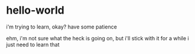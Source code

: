 # hello-world
i'm trying to learn, okay? have some patience

ehm, i'm not sure what the heck is going on, but i'll stick with it for a while
i just need to learn that

